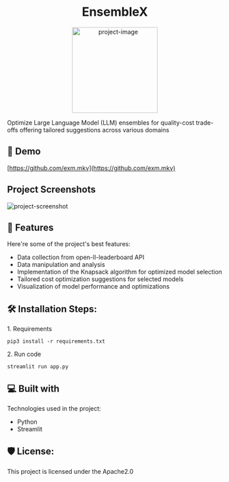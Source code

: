 <h1 align="center" id="title">EnsembleX</h1>

<p align="center"><img src="https://github.com/VidhyaVarshanyJS/EnsembleX/assets/76642252/0bfd71f6-9a90-4d4a-a9aa-fa99f7aaea48" alt="project-image" width ="200" height=200"/></p>

<p id="description">Optimize Large Language Model (LLM) ensembles for quality-cost trade-offs offering tailored suggestions across various domains</p>

<h2>🚀 Demo</h2>

[https://github.com/exm.mkv](https://github.com/exm.mkv)

<h2>Project Screenshots</h2>

<img src="https://github.com/VidhyaVarshanyJS/EnsembleX/assets/76642252/659c2ee0-a455-4ccc-ae4c-cb250f944927" alt="project-screenshot"  align="center" />

  
  
<h2>🧐 Features</h2>

Here're some of the project's best features:

*   Data collection from open-ll-leaderboard API
*   Data manipulation and analysis
*   Implementation of the Knapsack algorithm for optimized model selection
*   Tailored cost optimization suggestions for selected models
*   Visualization of model performance and optimizations

<h2>🛠️ Installation Steps:</h2>

<p>1. Requirements</p>

```
pip3 install -r requirements.txt
```

<p>2. Run code</p>

```
streamlit run app.py
```

  
  
<h2>💻 Built with</h2>

Technologies used in the project:

*   Python
*   Streamlit

<h2>🛡️ License:</h2>

This project is licensed under the Apache2.0
